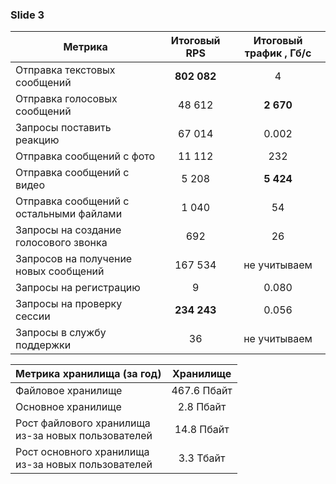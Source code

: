 ### Slide 3

| Метрика                                  | Итоговый RPS | Итоговый трафик , Гб/с |
|------------------------------------------|:------------:|:----------------------:|
| Отправка текстовых сообщений             | **802 082**  |           4            | 
| Отправка голосовых сообщений             |    48 612    |       **2 670**        | 
| Запросы поставить реакцию                |    67 014    |         0.002          | 
| Отправка  сообщений с фото               |    11 112    |          232           | 
| Отправка  сообщений с видео              |    5 208     |       **5 424**        | 
| Отправка  сообщений с остальными файлами |    1 040     |           54           | 
| Запросы на создание голосового звонка    |     692      |           26           | 
| Запросов на получение новых сообщений    |   167 534    |      не учитываем      | 
| Запросы на регистрацию                   |      9       |         0.080          |
| Запросы на проверку сессии               | **234 243**  |         0.056          |
| Запросы в службу поддержки               |      36      |      не учитываем      |


| Метрика хранилища (за год)                              |  Хранилище  |
|---------------------------------------------------------|:-----------:|
| Файловое хранилище                                      | 467.6 Пбайт |
| Основное хранилище                                      |  2.8 Пбайт  |
| Рост файлового хранилища<br/> из-за новых пользователей | 14.8 Пбайт  |
| Рост основного хранилища<br/> из-за новых пользователей |  3.3 Тбайт  |